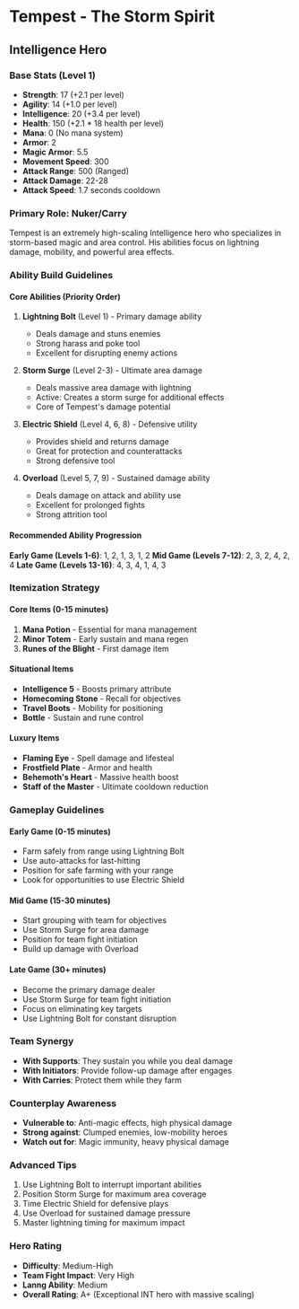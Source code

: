 # Tempest - The Storm Spirit
## Intelligence Hero

### Base Stats (Level 1)
- **Strength**: 17 (+2.1 per level)
- **Agility**: 14 (+1.0 per level)
- **Intelligence**: 20 (+3.4 per level)
- **Health**: 150 (+2.1 * 18 health per level)
- **Mana**: 0 (No mana system)
- **Armor**: 2
- **Magic Armor**: 5.5
- **Movement Speed**: 300
- **Attack Range**: 500 (Ranged)
- **Attack Damage**: 22-28
- **Attack Speed**: 1.7 seconds cooldown

### Primary Role: Nuker/Carry
Tempest is an extremely high-scaling Intelligence hero who specializes in storm-based magic and area control. His abilities focus on lightning damage, mobility, and powerful area effects.

### Ability Build Guidelines

#### Core Abilities (Priority Order)
1. **Lightning Bolt** (Level 1) - Primary damage ability
   - Deals damage and stuns enemies
   - Strong harass and poke tool
   - Excellent for disrupting enemy actions

2. **Storm Surge** (Level 2-3) - Ultimate area damage
   - Deals massive area damage with lightning
   - Active: Creates a storm surge for additional effects
   - Core of Tempest's damage potential

3. **Electric Shield** (Level 4, 6, 8) - Defensive utility
   - Provides shield and returns damage
   - Great for protection and counterattacks
   - Strong defensive tool

4. **Overload** (Level 5, 7, 9) - Sustained damage ability
   - Deals damage on attack and ability use
   - Excellent for prolonged fights
   - Strong attrition tool

#### Recommended Ability Progression
**Early Game (Levels 1-6)**: 1, 2, 1, 3, 1, 2
**Mid Game (Levels 7-12)**: 2, 3, 2, 4, 2, 4
**Late Game (Levels 13-16)**: 4, 3, 4, 1, 4, 3

### Itemization Strategy

#### Core Items (0-15 minutes)
1. **Mana Potion** - Essential for mana management
2. **Minor Totem** - Early sustain and mana regen
3. **Runes of the Blight** - First damage item

#### Situational Items
- **Intelligence 5** - Boosts primary attribute
- **Homecoming Stone** - Recall for objectives
- **Travel Boots** - Mobility for positioning
- **Bottle** - Sustain and rune control

#### Luxury Items
- **Flaming Eye** - Spell damage and lifesteal
- **Frostfield Plate** - Armor and health
- **Behemoth's Heart** - Massive health boost
- **Staff of the Master** - Ultimate cooldown reduction

### Gameplay Guidelines

#### Early Game (0-15 minutes)
- Farm safely from range using Lightning Bolt
- Use auto-attacks for last-hitting
- Position for safe farming with your range
- Look for opportunities to use Electric Shield

#### Mid Game (15-30 minutes)
- Start grouping with team for objectives
- Use Storm Surge for area damage
- Position for team fight initiation
- Build up damage with Overload

#### Late Game (30+ minutes)
- Become the primary damage dealer
- Use Storm Surge for team fight initiation
- Focus on eliminating key targets
- Use Lightning Bolt for constant disruption

### Team Synergy
- **With Supports**: They sustain you while you deal damage
- **With Initiators**: Provide follow-up damage after engages
- **With Carries**: Protect them while they farm

### Counterplay Awareness
- **Vulnerable to**: Anti-magic effects, high physical damage
- **Strong against**: Clumped enemies, low-mobility heroes
- **Watch out for**: Magic immunity, heavy physical damage

### Advanced Tips
1. Use Lightning Bolt to interrupt important abilities
2. Position Storm Surge for maximum area coverage
3. Time Electric Shield for defensive plays
4. Use Overload for sustained damage pressure
5. Master lightning timing for maximum impact

### Hero Rating
- **Difficulty**: Medium-High
- **Team Fight Impact**: Very High
- **Lanng Ability**: Medium
- **Overall Rating**: A+ (Exceptional INT hero with massive scaling)
